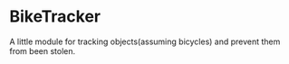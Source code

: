 # BikeTracker
A little module for tracking objects(assuming bicycles) and prevent them from been stolen.

